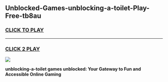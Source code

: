 
## Unblocked-Games-unblocking-a-toilet-Play-Free-tb8au
<h3>
<a href="https://premium76.site?title=unblocking-a-toilet&ref=18A1">CLICK TO PLAY</a></h3>
<hr>

<h3>
<a href="https://premium76.site?title=unblocking-a-toilet&ref=18A1">CLICK 2 PLAY</a>
  
</h3>

<a href="https://premium76.site?title=unblocking-a-toilet&ref=18A1"><img src="https://clearcache.store/games.png"></a>


**unblocking-a-toilet games unblocked: Your Gateway to Fun and Accessible Online Gaming**

